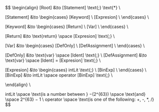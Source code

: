$$
\begin{align}
[Root] &\to [Statement] \text{;} \text{*} \\

[Statement] &\to \begin{cases}
    [Keyword] \\
    [Expresion] \\
\end{cases} \\

[Keyword] &\to \begin{cases}
    [Return] \\
    [Var] \\
\end{cases} \\

[Return] &\to \text{return} \space [Expresion] \text{;} \\

[Var] &\to \begin{cases}
    [DefOnly] \\
    [DefAssignment] \\
\end{cases} \\

[DefOnly] &\to \text{var} \space [Ident] \text{;} \\
[DefAssignment] &\to \text{var} \space [Ident] = [Expresion] \text{;} \\

[Expresion] &\to \begin{cases}
    intLit \text{;} \\
    [BinExp] \\
\end{cases} \\
[BinExp] &\to intLit \space operator [BinExp] \text{;} \\

\end{align} \\

intLit \space \text{is a number between } −(2^{63}) \space \text{and} \space 2^{63} − 1 \\
operator \space \text{is one of the following: +, -, *, /}
$$